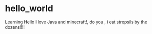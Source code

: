 # hello_world
Learning
Hello I love Java and minecraft!, do you , i eat strepsils by the dozens!!!!
